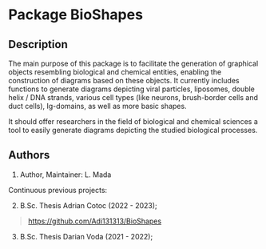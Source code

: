 # Package BioShapes

## Description
The main purpose of this package is to facilitate the generation of graphical objects resembling biological and chemical entities, enabling the construction of diagrams based on these objects. It currently includes functions to generate diagrams depicting viral particles, liposomes, double helix / DNA strands, various cell types (like neurons, brush-border cells and duct cells), Ig-domains, as well as more basic shapes.

It should offer researchers in the field of biological and chemical sciences a tool to easily generate diagrams depicting the studied biological processes.

## Authors

1. Author, Maintainer: L. Mada

Continuous previous projects:

2. B.Sc. Thesis Adrian Cotoc (2022 - 2023);
> https://github.com/Adi131313/BioShapes
3. B.Sc. Thesis Darian Voda (2021 - 2022);

